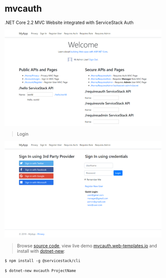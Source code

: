 # mvcauth

.NET Core 2.2 MVC Website integrated with ServiceStack Auth

[![](https://raw.githubusercontent.com/ServiceStack/Assets/master/csharp-templates/mvcauth.png)](http://mvcauth.web-templates.io/)

> Login

[![](https://raw.githubusercontent.com/ServiceStack/Assets/master/csharp-templates/mvcauth-login.png)](http://mvcauth.web-templates.io/)

> Browse [source code](https://github.com/NetCoreTemplates/mvcauth), view live demo [mvcauth.web-templates.io](http://mvcauth.web-templates.io) and install with [dotnet-new](http://docs.servicestack.net/dotnet-new):

    $ npm install -g @servicestack/cli

    $ dotnet-new mvcauth ProjectName

